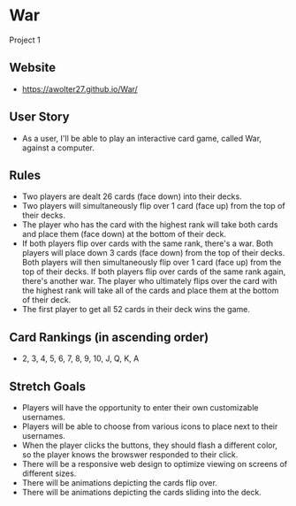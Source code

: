 # War

Project 1

## Website

-  https://awolter27.github.io/War/

## User Story

- As a user, I'll be able to play an interactive card game, called War, against a computer.

## Rules

- Two players are dealt 26 cards (face down) into their decks.
- Two players will simultaneously flip over 1 card (face up) from the top of their decks.
- The player who has the card with the highest rank will take both cards and place them (face down) at the bottom of their deck.
- If both players flip over cards with the same rank, there's a war. Both players will place down 3 cards (face down) from the top of their decks. Both players will then simultaneously flip over 1 card (face up) from the top of their decks. If both players flip over cards of the same rank again, there's another war. The player who ultimately flips over the card with the highest rank will take all of the cards and place them at the bottom of their deck.
- The first player to get all 52 cards in their deck wins the game.

## Card Rankings (in ascending order)

- 2, 3, 4, 5, 6, 7, 8, 9, 10, J, Q, K, A

## Stretch Goals

- Players will have the opportunity to enter their own customizable usernames.
- Players will be able to choose from various icons to place next to their usernames.
- When the player clicks the buttons, they should flash a different color, so the player knows the browswer responded to their click.
- There will be a responsive web design to optimize viewing on screens of different sizes.
- There will be animations depicting the cards flip over.
- There will be animations depicting the cards sliding into the deck.